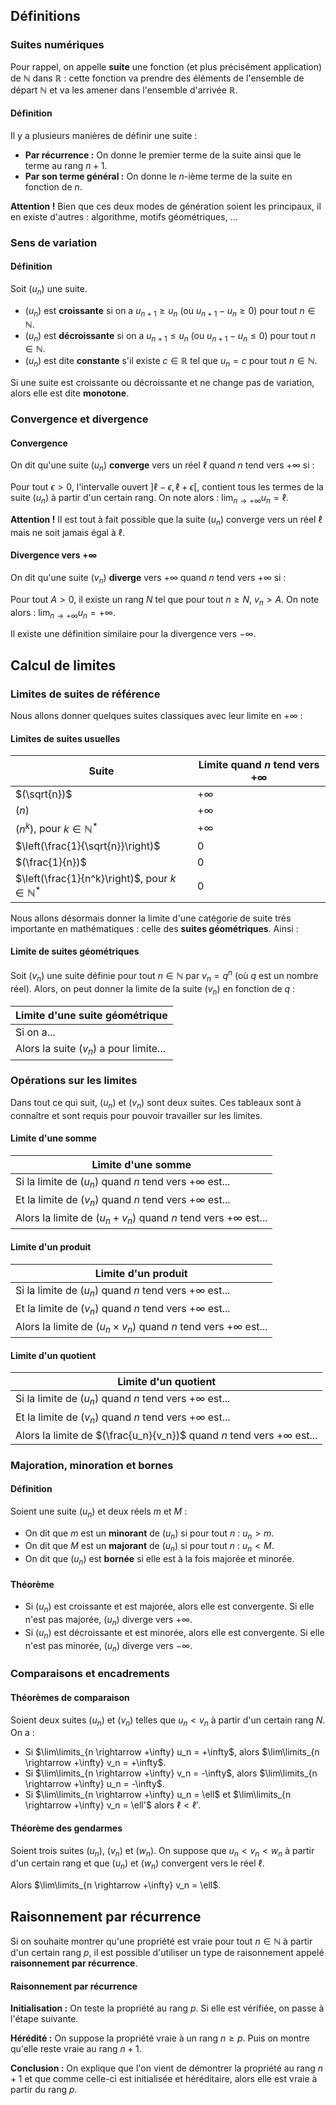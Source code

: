 ## Définitions

### Suites numériques

Pour rappel, on appelle **suite** une fonction (et plus précisément application) de $\mathbb{N}$ dans $\mathbb{R}$ :
cette fonction va prendre des éléments de l'ensemble de départ $\mathbb{N}$ et va les amener dans l'ensemble d'arrivée
$\mathbb{R}$.

<bubble variant="formula">

#### Définition

Il y a plusieurs manières de définir une suite :

* **Par récurrence :** On donne le premier terme de la suite ainsi que le terme au rang $n+1$.
* **Par son terme général :** On donne le $n$-ième terme de la suite en fonction de $n$.

</bubble>

**Attention !** Bien que ces deux modes de génération soient les principaux, il en existe d'autres : algorithme, motifs
géométriques, ...

### Sens de variation

<bubble variant="formula">

#### Définition

Soit $(u_n)$ une suite.

* $(u_n)$ est **croissante** si on a $u_{n+1} \geq u_n$ (ou $u_{n+1} - u_n \geq 0$) pour tout $n \in \mathbb{N}$.
* $(u_n)$ est **décroissante** si on a $u_{n+1} \leq u_n$ (ou $u_{n+1} - u_n \leq 0$) pour tout $n \in \mathbb{N}$.
* $(u_n)$ est dite **constante** s'il existe $c \in \mathbb{R}$ tel que $u_n = c$ pour tout $n \in \mathbb{N}$.

</bubble>

Si une suite est croissante ou décroissante et ne change pas de variation, alors elle est dite **monotone**.

### Convergence et divergence

<bubble variant="formula">

#### Convergence

On dit qu'une suite $(u_n)$ **converge** vers un réel $\ell$ quand $n$ tend vers $+\infty$ si :

Pour tout $\epsilon > 0$, l'intervalle ouvert $]\ell-\epsilon, \ell+\epsilon[$, contient tous les termes de la suite $(
u_n)$ à partir d'un certain rang. On note alors : $\lim_{n \rightarrow +\infty} u_n = \ell$.

</bubble>

**Attention !** Il est tout à fait possible que la suite $(u_n)$ converge vers un réel $\ell$ mais ne soit jamais égal à
$\ell$.

<bubble variant="formula">

#### Divergence vers $+\infty$

On dit qu'une suite $(v_n)$ **diverge** vers $+\infty$ quand $n$ tend vers $+\infty$ si :

Pour tout $A \gt 0$, il existe un rang $N$ tel que pour tout $n \geq N$, $v_n \gt A$. On note alors : $\lim_{n
\rightarrow +\infty} u_n = +\infty$.

</bubble>

Il existe une définition similaire pour la divergence vers $-\infty$.

## Calcul de limites

### Limites de suites de référence

Nous allons donner quelques suites classiques avec leur limite en $+\infty$ :

<bubble variant="formula">

#### Limites de suites usuelles

| Suite                                                   | Limite quand $n$ tend vers $+\infty$ |
| ------------------------------------------------------- | ------------------------------------ |
| $(\sqrt{n})$                                            | $+\infty$                            |
| $(n)$                                                   | $+\infty$                            |
| $(n^k)$, pour $k \in \mathbb{N}^*$                      | $+\infty$                            |
| $\left(\frac{1}{\sqrt{n}}\right)$                       | $0$                                  |
| $(\frac{1}{n})$                                         | $0$                                  |
| $\left(\frac{1}{n^k}\right)$, pour $k \in \mathbb{N}^*$ | $0$                                  |

</bubble>

Nous allons désormais donner la limite d'une catégorie de suite très importante en mathématiques : celle des **suites
géométriques**. Ainsi :

<bubble variant="formula">

#### Limite de suites géométriques

Soit $(v_n)$ une suite définie pour tout $n \in \mathbb{N}$ par $v_n = q^n$ (où $q$ est un nombre réel). Alors, on peut
donner la limite de la suite $(v_n)$ en fonction de $q$ :

| Limite d'une suite géométrique                                                                   |
| ------------------------------------------------------------------------------------------------ |
| Si on a...                              | $-1 \lt q \lt 1$ | $1 \lt q$ | $q \leq -1$   | $q = 1$ |
| Alors la suite $(v_n)$ a pour limite... | $0$              | $+\infty$ | Pas de limite | $1$     |

</bubble>

### Opérations sur les limites

Dans tout ce qui suit, $(u_n)$ et $(v_n)$ sont deux suites. Ces tableaux sont à connaître et sont requis pour pouvoir
travailler sur les limites.

<bubble variant="formula">

#### Limite d'une somme

| Limite d'une somme                                                                                                                                 |
| -------------------------------------------------------------------------------------------------------------------------------------------------- |
| Si la limite de $(u_n)$ quand $n$ tend vers $+\infty$ est...          | $\ell$         | $\ell$    | $\ell$    | $+\infty$ | $-\infty$ | $+\infty$ |
| Et la limite de $(v_n)$ quand $n$ tend vers $+\infty$ est...          | $\ell'$        | $+\infty$ | $-\infty$ | $+\infty$ | $-\infty$ | $-\infty$ |
| Alors la limite de $(u_n + v_n)$ quand $n$ tend vers $+\infty$ est... | $\ell + \ell'$ | $+\infty$ | $-\infty$ | $+\infty$ | $-\infty$ | **?**     |

</bubble>

<bubble variant="formula">

#### Limite d'un produit

| Limite d'un produit                                                                                                                                                                                             |
| --------------------------------------------------------------------------------------------------------------------------------------------------------------------------------------------------------------- |
| Si la limite de $(u_n)$ quand $n$ tend vers $+\infty$ est...               | $\ell$              | $\ell \gt 0$ | $\ell \gt 0$ | $\ell \lt 0$ | $\ell \lt 0$ | $+\infty$ | $+\infty$ | $-\infty$ | $0$          |
| Et la limite de $(v_n)$ quand $n$ tend vers $+\infty$ est...               | $\ell'$             | $+\infty$    | $-\infty$    | $+\infty$    | $-\infty$    | $+\infty$ | $-\infty$ | $-\infty$ | $\pm \infty$ |
| Alors la limite de $(u_n \times v_n)$ quand $n$ tend vers $+\infty$ est... | $\ell \times \ell'$ | $+\infty$    | $-\infty$    | $-\infty$    | $+\infty$    | $+\infty$ | $-\infty$ | $+\infty$ | **?**        |

</bubble>

<bubble variant="formula">

#### Limite d'un quotient

| Limite d'un quotient                                                                                                                                                                                                                   |
| -------------------------------------------------------------------------------------------------------------------------------------------------------------------------------------------------------------------------------------- |
| Si la limite de $(u_n)$ quand $n$ tend vers $+\infty$ est...                | $\ell$                              | $\ell$       | $+\infty$     | $+\infty$     | $-\infty$     | $-\infty$     | $\pm \infty$ | $\ell$       | $0$   |
| Et la limite de $(v_n)$ quand $n$ tend vers $+\infty$ est...                | $\ell' \neq 0$                      | $\pm \infty$ | $\ell' \gt 0$ | $\ell' \lt 0$ | $\ell' \gt 0$ | $\ell' \lt 0$ | $\pm \infty$ | $0^+_-$      | $0$   |
| Alors la limite de $(\frac{u_n}{v_n})$ quand $n$ tend vers $+\infty$ est... | $\displaystyle{\frac{\ell}{\ell'}}$ | $0$          | $+\infty$     | $-\infty$     | $-\infty$     | $+\infty$     | **?**        | $\pm \infty$ | **?** |

</bubble>

### Majoration, minoration et bornes

<bubble variant="formula">

#### Définition

Soient une suite $(u_n)$ et deux réels $m$ et $M$ :

* On dit que $m$ est un **minorant** de $(u_n)$ si pour tout $n$ : $u_n \gt m$.
* On dit que $M$ est un **majorant** de $(u_n)$ si pour tout $n$ : $u_n \lt M$.
* On dit que $(u_n)$ est **bornée** si elle est à la fois majorée et minorée.

</bubble>

<bubble variant="formula">

#### Théorème

* Si $(u_n)$ est croissante et est majorée, alors elle est convergente. Si elle n'est pas majorée, $(u_n)$ diverge vers
  $+\infty$.
* Si $(u_n)$ est décroissante et est minorée, alors elle est convergente. Si elle n'est pas minorée, $(u_n)$ diverge
  vers $-\infty$.

</bubble>

### Comparaisons et encadrements

<bubble variant="formula">

#### Théorèmes de comparaison

Soient deux suites $(u_n)$ et $(v_n)$ telles que $u_n \lt v_n$ à partir d'un certain rang $N$. On a :

* Si $\lim\limits_{n \rightarrow +\infty} u_n = +\infty$, alors $\lim\limits_{n \rightarrow +\infty} v_n = +\infty$.
* Si $\lim\limits_{n \rightarrow +\infty} v_n = -\infty$, alors $\lim\limits_{n \rightarrow +\infty} u_n = -\infty$.
* Si $\lim\limits_{n \rightarrow +\infty} u_n = \ell$ et $\lim\limits_{n \rightarrow +\infty} v_n = \ell'$ alors $\ell
  \lt \ell'$.

</bubble>

<bubble variant="formula">

#### Théorème des gendarmes

Soient trois suites $(u_n)$, $(v_n)$ et $(w_n)$. On suppose que $u_n \lt v_n \lt w_n$ à partir d'un certain rang et
que $(u_n)$ et $(w_n)$ convergent vers le réel $\ell$.

Alors $\lim\limits_{n \rightarrow +\infty} v_n = \ell$.

</bubble>

## Raisonnement par récurrence

Si on souhaite montrer qu'une propriété est vraie pour tout $n \in \mathbb{N}$ à partir d'un certain rang $p$, il est
possible d'utiliser un type de raisonnement appelé **raisonnement par récurrence**.

<bubble variant="formula">

#### Raisonnement par récurrence

**Initialisation :** On teste la propriété au rang $p$. Si elle est vérifiée, on passe à l'étape suivante.

**Hérédité :** On suppose la propriété vraie à un rang $n \geq p$. Puis on montre qu'elle reste vraie au rang $n+1$.

**Conclusion :** On explique que l'on vient de démontrer la propriété au rang $n+1$ et que comme celle-ci est
initialisée et héréditaire, alors elle est vraie à partir du rang $p$.

</bubble>
